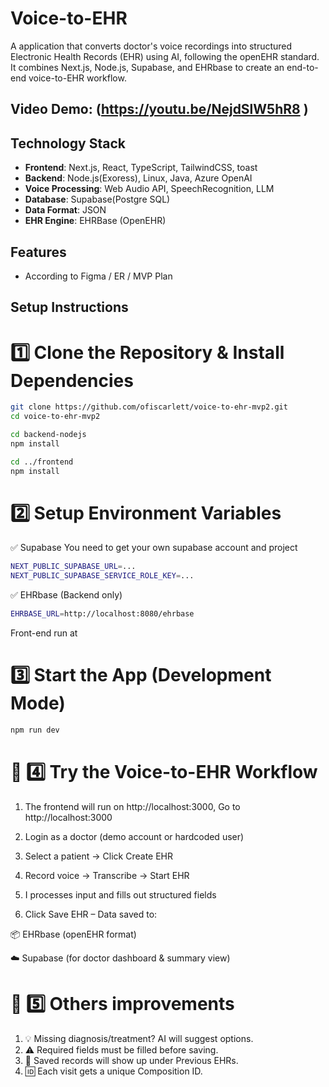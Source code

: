 # Voice-to-EHR

A application that converts doctor's voice recordings into structured Electronic Health Records (EHR) using AI, following the openEHR standard.
It combines Next.js, Node.js, Supabase, and EHRbase to create an end-to-end voice-to-EHR workflow.

## Video Demo: (https://youtu.be/NejdSlW5hR8 )

## Technology Stack

- **Frontend**: Next.js, React, TypeScript, TailwindCSS, toast
- **Backend**: Node.js(Exoress), Linux, Java, Azure OpenAI
- **Voice Processing**: Web Audio API, SpeechRecognition, LLM
- **Database**: Supabase(Postgre SQL) 
- **Data Format**: JSON
- **EHR Engine**: EHRBase (OpenEHR)

## Features

- According to Figma / ER / MVP Plan

## Setup Instructions
# 1️⃣ Clone the Repository & Install Dependencies
```bash
git clone https://github.com/ofiscarlett/voice-to-ehr-mvp2.git
cd voice-to-ehr-mvp2

cd backend-nodejs
npm install

cd ../frontend
npm install
```
# 2️⃣ Setup Environment Variables
✅ Supabase
You need to get your own supabase account and project
```bash
NEXT_PUBLIC_SUPABASE_URL=...
NEXT_PUBLIC_SUPABASE_SERVICE_ROLE_KEY=...

```
✅ EHRbase (Backend only)
```bash
EHRBASE_URL=http://localhost:8080/ehrbase
```
Front-end run at 
#  3️⃣ Start the App (Development Mode)
```bash
npm run dev
```
# 🎤 4️⃣ Try the Voice-to-EHR Workflow

1. The frontend will run on http://localhost:3000, Go to http://localhost:3000

2. Login as a doctor (demo account or hardcoded user)

3. Select a patient → Click Create EHR

4. Record voice → Transcribe → Start EHR

5. I processes input and fills out structured fields

6. Click Save EHR – Data saved to:

📦 EHRbase (openEHR format)

☁️ Supabase (for doctor dashboard & summary view)

# 🧪 5️⃣ Others improvements
1. 💡 Missing diagnosis/treatment? AI will suggest options.
2. ⚠️ Required fields must be filled before saving.
3. 🔄 Saved records will show up under Previous EHRs.
4. 🆔 Each visit gets a unique Composition ID.

